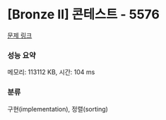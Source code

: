 # [Bronze II] 콘테스트 - 5576 

[문제 링크](https://www.acmicpc.net/problem/5576) 

### 성능 요약

메모리: 113112 KB, 시간: 104 ms

### 분류

구현(implementation), 정렬(sorting)

